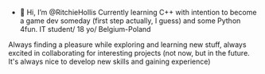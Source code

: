 - 👋 Hi, I’m @RitchieHollis
Currently learning C++ with intention to become a game dev someday (first step actually, I guess) and some Python 4fun.
IT student/ 18 yo/ Belgium-Poland

Always finding a pleasure while exploring and learning new stuff, always excited in collaborating for interesting projects (not now, but in the future. It's always nice to develop
new skills and gaining experience)

<!---
RitchieHollis/RitchieHollis is a ✨ special ✨ repository because its `README.md` (this file) appears on your GitHub profile.
You can click the Preview link to take a look at your changes.
--->
